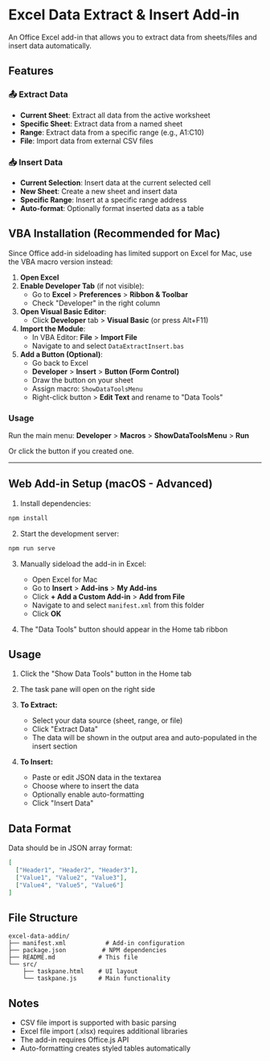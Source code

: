 # Excel Data Extract & Insert Add-in

An Office Excel add-in that allows you to extract data from sheets/files and insert data automatically.

## Features

### 📤 Extract Data
- **Current Sheet**: Extract all data from the active worksheet
- **Specific Sheet**: Extract data from a named sheet
- **Range**: Extract data from a specific range (e.g., A1:C10)
- **File**: Import data from external CSV files

### 📥 Insert Data
- **Current Selection**: Insert data at the current selected cell
- **New Sheet**: Create a new sheet and insert data
- **Specific Range**: Insert at a specific range address
- **Auto-format**: Optionally format inserted data as a table

## VBA Installation (Recommended for Mac)

Since Office add-in sideloading has limited support on Excel for Mac, use the VBA macro version instead:

1. **Open Excel**
2. **Enable Developer Tab** (if not visible):
   - Go to **Excel** > **Preferences** > **Ribbon & Toolbar**
   - Check "Developer" in the right column
3. **Open Visual Basic Editor**:
   - Click **Developer** tab > **Visual Basic** (or press Alt+F11)
4. **Import the Module**:
   - In VBA Editor: **File** > **Import File**
   - Navigate to and select `DataExtractInsert.bas`
5. **Add a Button (Optional)**:
   - Go back to Excel
   - **Developer** > **Insert** > **Button (Form Control)**
   - Draw the button on your sheet
   - Assign macro: `ShowDataToolsMenu`
   - Right-click button > **Edit Text** and rename to "Data Tools"

### Usage

Run the main menu: **Developer** > **Macros** > **ShowDataToolsMenu** > **Run**

Or click the button if you created one.

---

## Web Add-in Setup (macOS - Advanced)

1. Install dependencies:
```bash
npm install
```

2. Start the development server:
```bash
npm run serve
```

3. Manually sideload the add-in in Excel:
   - Open Excel for Mac
   - Go to **Insert** > **Add-ins** > **My Add-ins**
   - Click **+ Add a Custom Add-in** > **Add from File**
   - Navigate to and select `manifest.xml` from this folder
   - Click **OK**

4. The "Data Tools" button should appear in the Home tab ribbon

## Usage

1. Click the "Show Data Tools" button in the Home tab
2. The task pane will open on the right side
3. **To Extract:**
   - Select your data source (sheet, range, or file)
   - Click "Extract Data"
   - The data will be shown in the output area and auto-populated in the insert section

4. **To Insert:**
   - Paste or edit JSON data in the textarea
   - Choose where to insert the data
   - Optionally enable auto-formatting
   - Click "Insert Data"

## Data Format

Data should be in JSON array format:
```json
[
  ["Header1", "Header2", "Header3"],
  ["Value1", "Value2", "Value3"],
  ["Value4", "Value5", "Value6"]
]
```

## File Structure

```
excel-data-addin/
├── manifest.xml           # Add-in configuration
├── package.json          # NPM dependencies
├── README.md            # This file
└── src/
    ├── taskpane.html    # UI layout
    └── taskpane.js      # Main functionality
```

## Notes

- CSV file import is supported with basic parsing
- Excel file import (.xlsx) requires additional libraries
- The add-in requires Office.js API
- Auto-formatting creates styled tables automatically